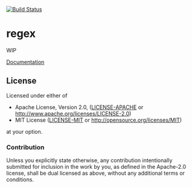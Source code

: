 [![Build Status](https://travis-ci.org/stefan-k/regex.svg?branch=master)](https://travis-ci.org/stefan-k/regex)

# regex

WIP

[Documentation](https://stefan-k.github.io/regex/regex/) 

## License

Licensed under either of

  * Apache License, Version 2.0, ([LICENSE-APACHE](LICENSE-APACHE) or http://www.apache.org/licenses/LICENSE-2.0)
  * MIT License ([LICENSE-MIT](LICENSE-MIT) or http://opensource.org/licenses/MIT)

at your option.

### Contribution

Unless you explicitly state otherwise, any contribution intentionally submitted for inclusion in the work by you, as defined in the Apache-2.0 license, shall be dual licensed as above, without any additional terms or conditions.

